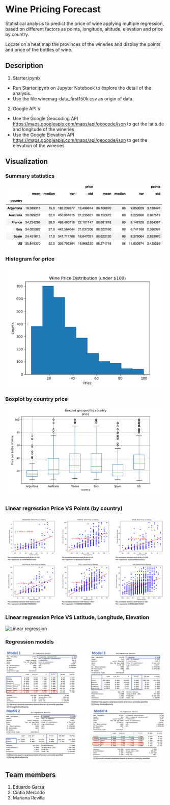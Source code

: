 # Wine Pricing Forecast
Statistical analysis to predict the price of wine applying multiple regression, based on different factors as points, longitude, altitude, elevation and price by country.

Locate on a heat map the provinces of the wineries and display the points and price of the bottles of wine.

## Description

1. Starter.ipynb

  * Run Starter.ipynb on Jupyter Notebook to explore the detail of the analysis.
  * Use the file winemag-data_first150k.csv as origin of data.

2. Google API´s

  * Use the Google Geocoding API https://maps.googleapis.com/maps/api/geocode/json to get the latitude and longitude of the wineries
  * Use the Google Elevation API https://maps.googleapis.com/maps/api/geocode/json to get the elevation of the wineries

## Visualization

### Summary statistics

![Summary statistics](Output/summary_statistics.png)

### Histogram for price

![Histogram](Output/Pricesunder100_Boxplot.png)

### Boxplot by country price

![Boxplot](Output/PriceperCountry.png)

### Linear regression Price VS Points (by country)

![Linear regression](Output/linear_regresssion.png)

### Linear regression Price VS Latitude, Longitude, Elevation

![Linear regression](Output/linear_reg_lat_lon_elev.png)

### Regression models

![Regression models](Output/regression_models.png)

## Team members

1. Eduardo Garza
2. Cintia Mercado
3. Mariana Revilla
